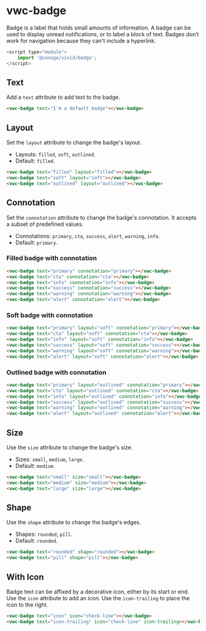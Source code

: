 # vwc-badge

Badge is a label that holds small amounts of information.
A badge can be used to display unread notifications, or to label a block of text.
Badges don’t work for navigation because they can't include a hyperlink.

```js
<script type="module">
    import '@vonage/vivid/badge';
</script>
```

## Text

Add a `text` attribute to add text to the badge.

```html preview
<vwc-badge text="I'm a default badge"></vwc-badge>
```

## Layout

Set the `layout` attribute to change the badge's layout.
- Layouts: `filled`, `soft`, `outlined`.
- Default: `filled`.

```html preview
<vwc-badge text="filled" layout="filled"></vwc-badge>
<vwc-badge text="soft" layout="soft"></vwc-badge>
<vwc-badge text="outlined" layout="outlined"></vwc-badge>
```

## Connotation

Set the `connotation` attribute to change the badge's connotation.
It accepts a subset of predefined values.

- Connotations: `primary`, `cta`, `success`, `alert`, `warning`, `info`.
- Default: `primary`.

### Filled badge with connotation

```html preview
<vwc-badge text="primary" connotation="primary"></vwc-badge>
<vwc-badge text="cta" connotation="cta"></vwc-badge>
<vwc-badge text="info" connotation="info"></vwc-badge>
<vwc-badge text="success" connotation="success"></vwc-badge>
<vwc-badge text="warning" connotation="warning"></vwc-badge>
<vwc-badge text="alert" connotation="alert"></vwc-badge>
```

### Soft badge with connotation

```html preview
<vwc-badge text="primary" layout="soft" connotation="primary"></vwc-badge>
<vwc-badge text="cta" layout="soft" connotation="cta"></vwc-badge>
<vwc-badge text="info" layout="soft" connotation="info"></vwc-badge>
<vwc-badge text="success" layout="soft" connotation="success"></vwc-badge>
<vwc-badge text="warning" layout="soft" connotation="warning"></vwc-badge>
<vwc-badge text="alert" layout="soft" connotation="alert"></vwc-badge>
```

### Outlined badge with connotation

```html preview
<vwc-badge text="primary" layout="outlined" connotation="primary"></vwc-badge>
<vwc-badge text="cta" layout="outlined" connotation="cta"></vwc-badge>
<vwc-badge text="info" layout="outlined" connotation="info"></vwc-badge>
<vwc-badge text="success" layout="outlined" connotation="success"></vwc-badge>
<vwc-badge text="warning" layout="outlined" connotation="warning"></vwc-badge>
<vwc-badge text="alert" layout="outlined" connotation="alert"></vwc-badge>
```

## Size

Use the `size` attribute to change the badge's size.

- Sizes: `small`, `medium`, `large`.
- Default: `medium`.


```html preview
<vwc-badge text="small" size="small"></vwc-badge>
<vwc-badge text="medium" size="medium"></vwc-badge>
<vwc-badge text="large" size="large"></vwc-badge>
```

## Shape

Use the `shape` attribute to change the badge's edges.

- Shapes: `rounded`, `pill`.
- Default: `rounded`.

```html preview
<vwc-badge text="rounded" shape="rounded"></vwc-badge>
<vwc-badge text="pill" shape="pill"></vwc-badge>
```

## With Icon

Badge text can be affixed by a decorative icon, either by its start or end. 
Use the `icon` attribute to add an icon. Use the `icon-trailing` to place the icon to the right.

```html preview
<vwc-badge text="icon" icon="check-line"></vwc-badge>
<vwc-badge text="icon-trailing" icon="check-line" icon-trailing></vwc-badge>
```
